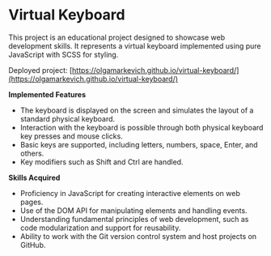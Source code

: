 # Virtual Keyboard
This project is an educational project designed to showcase web development skills. It represents a virtual keyboard implemented using pure JavaScript with SCSS for styling.

Deployed project: [https://olgamarkevich.github.io/virtual-keyboard/](https://olgamarkevich.github.io/virtual-keyboard/)

**Implemented Features**

* The keyboard is displayed on the screen and simulates the layout of a standard physical keyboard.
* Interaction with the keyboard is possible through both physical keyboard key presses and mouse clicks.
* Basic keys are supported, including letters, numbers, space, Enter, and others.
* Key modifiers such as Shift and Ctrl are handled.

**Skills Acquired**

* Proficiency in JavaScript for creating interactive elements on web pages.
* Use of the DOM API for manipulating elements and handling events.
* Understanding fundamental principles of web development, such as code modularization and support for reusability.
* Ability to work with the Git version control system and host projects on GitHub.

